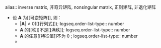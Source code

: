 alias:: inverse matrix, 非奇异矩阵, nonsingular matrix, 正则矩阵, 非退化矩阵

- 设 $\boldsymbol{A}$ 为[[可逆矩阵]], 则：
	- $|\boldsymbol A|\ne 0$([[行列式]]);
	  logseq.order-list-type:: number
	- $\boldsymbol{A}$ 的[[秩]]不是[[满秩]];
	  logseq.order-list-type:: number
	- $\boldsymbol A$ 的任意[[特征值]]不为 $0$ ;
	  logseq.order-list-type:: number
	-